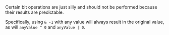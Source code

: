 Certain bit operations are just silly and should not be performed because their results are predictable.
 
Specifically, using `& -1` with any value will always result in the original value, as will `anyValue ^ 0` and `anyValue | 0`.